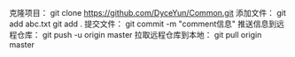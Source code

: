 克隆项目：
    git clone https://github.com/DyceYun/Common.git
添加文件：
    git add  abc.txt
    git add  .
提交文件：
    git commit -m "comment信息"
推送信息到远程仓库：
    git push -u origin master
拉取远程仓库到本地：
    git pull origin master